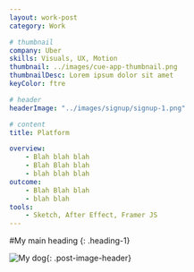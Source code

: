 ```yaml
---
layout: work-post
category: Work

# thumbnail
company: Uber
skills: Visuals, UX, Motion
thumbnail: ../images/cue-app-thumbnail.png
thumbnailDesc: Lorem ipsum dolor sit amet
keyColor: ftre

# header
headerImage: "../images/signup/signup-1.png"

# content
title: Platform

overview:
    - Blah blah blah
    - Blah Blah blah
    - blah blah blah
outcome:
    - Blah Blah blah
    - blah blah
tools:
    - Sketch, After Effect, Framer JS
---
```


#My main heading
{: .heading-1}

![My dog](../images/signup/signup-1.png){: .post-image-header}
